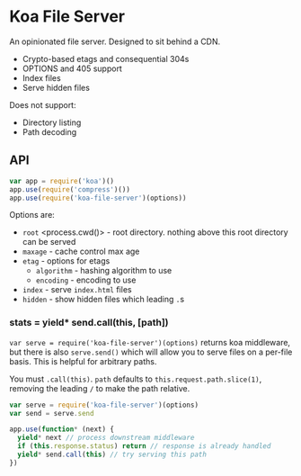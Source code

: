 
# Koa File Server

An opinionated file server. Designed to sit behind a CDN.

- Crypto-based etags and consequential 304s
- OPTIONS and 405 support
- Index files
- Serve hidden files

Does not support:

- Directory listing
- Path decoding

## API

```js
var app = require('koa')()
app.use(require('compress')())
app.use(require('koa-file-server')(options))
```

Options are:

- `root` <process.cwd()> - root directory. nothing above this root directory can be served
- `maxage` - cache control max age
- `etag` - options for etags
  - `algorithm` <sha256> - hashing algorithm to use
  - `encoding` <base64> - encoding to use
- `index` - serve `index.html` files
- `hidden` <false> - show hidden files which leading `.`s

### stats = yield* send.call(this, [path])

`var serve = require('koa-file-server')(options)` returns koa middleware, but there is also `serve.send()` which will allow you to serve files on a per-file basis. This is helpful for arbitrary paths.

You must `.call(this)`. `path` defaults to `this.request.path.slice(1)`, removing the leading `/` to make the path relative.

```js
var serve = require('koa-file-server')(options)
var send = serve.send

app.use(function* (next) {
  yield* next // process downstream middleware
  if (this.response.status) return // response is already handled
  yield* send.call(this) // try serving this path
})
```
